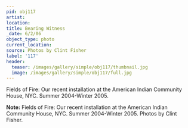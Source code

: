 ```yaml
---
pid: obj117
artist:
location:
title: Bearing Witness
_date: 6/2/06
object_type: photo
current_location:
source: Photos by Clint Fisher
label: '117'
header:
  teaser: /images/gallery/simple/obj117/thumbnail.jpg
  image: /images/gallery/simple/obj117/full.jpg
---
```

Fields of Fire: Our recent installation at the American Indian Community House, NYC. Summer 2004-Winter 2005.

**Note:**
Fields of Fire: Our recent installation at the American Indian Community House, NYC. Summer 2004-Winter 2005. Photos by Clint Fisher.
